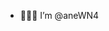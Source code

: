 - 👋👀👋 I’m @aneWN4


<!---
aneWN4/aneWN4 is a ✨ special ✨ repository because its `README.md` (this file) appears on your GitHub profile.
You can click the Preview link to take a look at your changes.
--->
